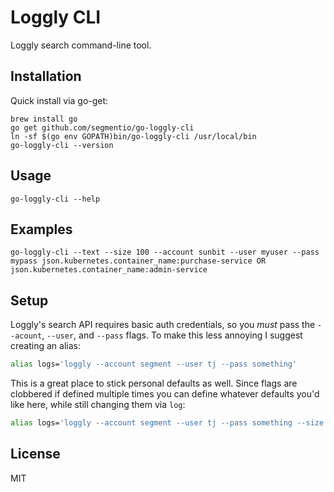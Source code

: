 
# Loggly CLI

  Loggly search command-line tool.

## Installation

  Quick install via go-get:

```
brew install go
go get github.com/segmentio/go-loggly-cli
ln -sf $(go env GOPATH)bin/go-loggly-cli /usr/local/bin
go-loggly-cli --version
```

## Usage

```
go-loggly-cli --help
```

## Examples

```
go-loggly-cli --text --size 100 --account sunbit --user myuser --pass mypass json.kubernetes.container_name:purchase-service OR json.kubernetes.container_name:admin-service
```

## Setup

 Loggly's search API requires basic auth credentials, so you _must_ pass
 the `--acount`, `--user`, and `--pass` flags. To make this less annoying
 I suggest creating an alias:

```sh
alias logs='loggly --account segment --user tj --pass something'
```

 This is a great place to stick personal defaults as well. Since flags are clobbered
 if defined multiple times you can define whatever defaults you'd like here, while
 still changing them via `log`:

```sh
alias logs='loggly --account segment --user tj --pass something --size 5'
```

## License

 MIT
